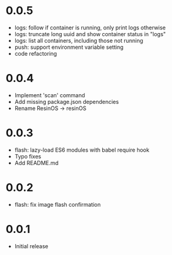 # 0.0.5

* logs: follow if container is running, only print logs otherwise
* logs: truncate long uuid and show container status in "logs"
* logs: list all containers, including those not running
* push: support environment variable setting
* code refactoring

# 0.0.4

* Implement 'scan' command
* Add missing package.json dependencies
* Rename ResinOS -> resinOS

# 0.0.3

* flash: lazy-load ES6 modules with babel require hook
* Typo fixes
* Add README.md

# 0.0.2

* flash: fix image flash confirmation

# 0.0.1

* Initial release
